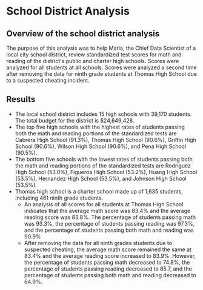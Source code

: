 # School District Analysis
## Overview of the school district analysis
The purpose of this analysis was to help Maria, the Chief Data Scientist of a local city school district, review standardized test scores for math and reading of the district's public and charter high schools. Scores were analyzed for all students at all schools. Scores were analyzed a second time after removing the data for ninth grade students at Thomas High School due to a suspected cheating incident. 

## Results
- The local school district includes 15 high schools with 39,170 students. The total budget for the district is $24,649,428. 
- The top five high schools with the highest rates of students passing both the math and reading portions of the standardized tests are Cabrera High School (91.3%), Thomas High School (90.6%), Griffin High School (90.6%), Wilson High School (90.6%), and Pena High School (90.5%).
- The bottom five schools with the lowest rates of students passing both the math and reading portions of the standardized tests are Rodriguez High School (53.0%), Figueroa High School (53.2%), Huang High School (53.5%), Hernandez High School (53.5%), and Johnson High School (53.5%).
- Thomas high school is a charter school made up of 1,635 students, including 461 ninth grade students. 
  - An analysis of all scores for all students at Thomas High School indicates that the average math score was 83.4% and the average reading score was 83.8%. The percentage of students passing math was 93.3%, the percentage of students passing reading was 97.3%, and the percentage of students passing both math and reading was 90.9%
  - After removing the data for all ninth grades students due to suspected cheating, the average math score remained the same at 83.4% and the average reading score increased to 83.9%. However, the percentage of students passing math decreased to 74.8%, the percentage of students passing reading decreased to 85.7, and the percentage of students passing both math and reading decreased to 64.9%.
